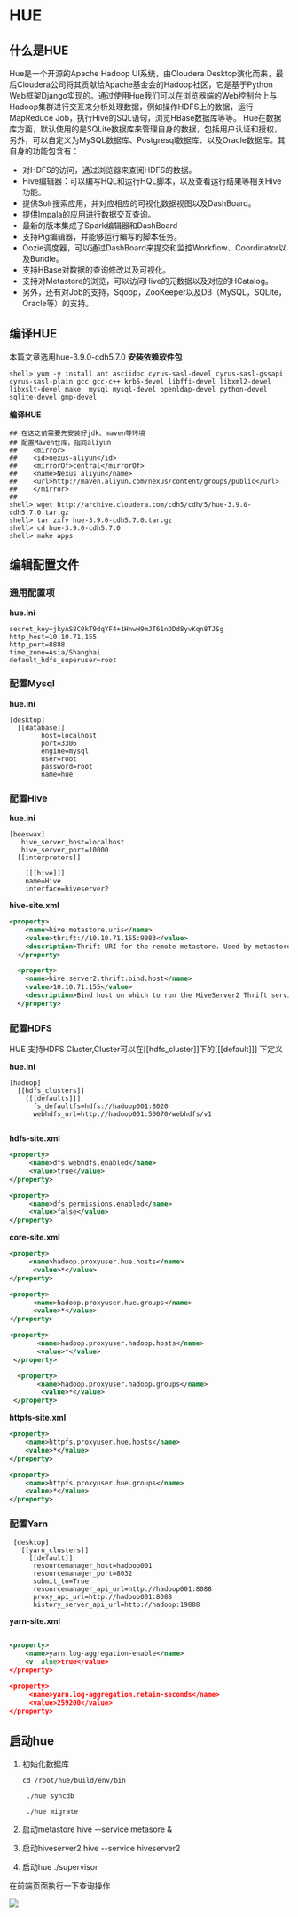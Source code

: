 # HUE
## 什么是HUE

Hue是一个开源的Apache Hadoop UI系统，由Cloudera Desktop演化而来，最后Cloudera公司将其贡献给Apache基金会的Hadoop社区，它是基于Python Web框架Django实现的。通过使用Hue我们可以在浏览器端的Web控制台上与Hadoop集群进行交互来分析处理数据，例如操作HDFS上的数据，运行MapReduce Job，执行Hive的SQL语句，浏览HBase数据库等等。
Hue在数据库方面，默认使用的是SQLite数据库来管理自身的数据，包括用户认证和授权，另外，可以自定义为MySQL数据库、Postgresql数据库、以及Oracle数据库。其自身的功能包含有：

- 对HDFS的访问，通过浏览器来查阅HDFS的数据。
- Hive编辑器：可以编写HQL和运行HQL脚本，以及查看运行结果等相关Hive功能。
- 提供Solr搜索应用，并对应相应的可视化数据视图以及DashBoard。
- 提供Impala的应用进行数据交互查询。
- 最新的版本集成了Spark编辑器和DashBoard
- 支持Pig编辑器，并能够运行编写的脚本任务。
- Oozie调度器，可以通过DashBoard来提交和监控Workflow、Coordinator以及Bundle。
- 支持HBase对数据的查询修改以及可视化。
- 支持对Metastore的浏览，可以访问Hive的元数据以及对应的HCatalog。
- 另外，还有对Job的支持，Sqoop，ZooKeeper以及DB（MySQL，SQLite，Oracle等）的支持。
  


## 编译HUE
本篇文章选用hue-3.9.0-cdh5.7.0
**安装依赖软件包**

```shell
shell> yum -y install ant asciidoc cyrus-sasl-devel cyrus-sasl-gssapi cyrus-sasl-plain gcc gcc-c++ krb5-devel libffi-devel libxml2-devel libxslt-devel make  mysql mysql-devel openldap-devel python-devel sqlite-devel gmp-devel
```
**编译HUE**

```shell
## 在这之前需要先安装好jdk、maven等环境
## 配置Maven仓库，指向aliyun 
##    <mirror>
##    <id>nexus-aliyun</id>
##    <mirrorOf>central</mirrorOf>
##    <name>Nexus aliyun</name>
##    <url>http://maven.aliyun.com/nexus/content/groups/public</url>
##    </mirror>
##
shell> wget http://archive.cloudera.com/cdh5/cdh/5/hue-3.9.0-cdh5.7.0.tar.gz
shell> tar zxfv hue-3.9.0-cdh5.7.0.tar.gz
shell> cd hue-3.9.0-cdh5.7.0
shell> make apps

```
## 编辑配置文件

### 通用配置项

**hue.ini**

```shell
secret_key=jkyAS8C0kT9dqYF4+1HnwH9mJT61nDDd8yvKqn8TJSg
http_host=10.10.71.155
http_port=8888
time_zone=Asia/Shanghai
default_hdfs_superuser=root
```



### 配置Mysql

**hue.ini**

```shell
[desktop]
  [[database]]
        host=localhost
        port=3306
        engine=mysql
        user=root	
        password=root
        name=hue
```



### 配置Hive

**hue.ini**

```shell
[beeswax]
   hive_server_host=localhost
   hive_server_port=10000
  [[interpreters]]
    ...
    [[[hive]]]
    name=Hive
    interface=hiveserver2
```

**hive-site.xml**

```xml
<property>
    <name>hive.metastore.uris</name>
    <value>thrift://10.10.71.155:9083</value>
    <description>Thrift URI for the remote metastore. Used by metastore client to connect to remote metastore.</description>
  </property>

  <property>
    <name>hive.server2.thrift.bind.host</name>
    <value>10.10.71.155</value>
    <description>Bind host on which to run the HiveServer2 Thrift service.</description>
  </property>
```



### 配置HDFS

HUE 支持HDFS Cluster,Cluster可以在[[hdfs_cluster]]下的[[[default]]] 下定义

**hue.ini**
```shell
[hadoop]
  [[hdfs_clusters]]
    [[[defaults]]]
      fs_defaultfs=hdfs://hadoop001:8020
      webhdfs_url=http://hadoop001:50070/webhdfs/v1
     
```

**hdfs-site.xml**

```xml
<property>
     <name>dfs.webhdfs.enabled</name>
     <value>true</value>
</property>

<property>
     <name>dfs.permissions.enabled</name>
     <value>false</value>
</property>
```

**core-site.xml**

```xml
<property>
     <name>hadoop.proxyuser.hue.hosts</name>
      <value>*</value>
</property>

<property>
      <name>hadoop.proxyuser.hue.groups</name>
      <value>*</value>
</property>

<property>
       <name>hadoop.proxyuser.hadoop.hosts</name>
       <value>*</value>
 </property>

  <property>
       <name>hadoop.proxyuser.hadoop.groups</name>
        <value>*</value>
 </property>
```

**httpfs-site.xml**

```xml
<property>
    <name>httpfs.proxyuser.hue.hosts</name>
    <value>*</value>
</property>

<property>
    <name>httpfs.proxyuser.hue.groups</name>
    <value>*</value>
</property>
```



### 配置Yarn

```shell
 [desktop]
   [[yarn_clusters]]
     [[default]]
      resourcemanager_host=hadoop001
      resourcemanager_port=8032
      submit_to=True
      resourcemanager_api_url=http://hadoop001:8088
      proxy_api_url=http://hadoop001:8088
      history_server_api_url=http://hadoop:19888
```



**yarn-site.xml**

```xml

<property>
    <name>yarn.log-aggregation-enable</name>
    <v	alue>true</value>
</property>

<property>
     <name>yarn.log-aggregation.retain-seconds</name>
     <value>259200</value>
</property>
```



## 启动hue

1. 初始化数据库
   ```shell
   cd /root/hue/build/env/bin
   
    ./hue syncdb
   
    ./hue migrate
   ```
2. 启动metastore
   hive --service metasore &
3. 启动hiveserver2
   hive --service hiveserver2
   
4. 启动hue
   ./supervisor

在前端页面执行一下查询操作

![](https://s2.ax1x.com/2019/04/17/AzpKKJ.png)